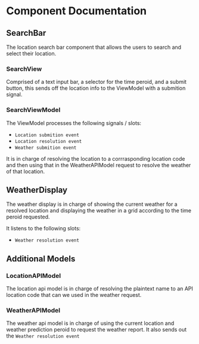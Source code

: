# Component Documentation

## SearchBar
The location search bar component that allows the users to search and select their location.
### SearchView
Comprised of a text input bar, a selector for the time peroid, and a submit button, this sends off the location info to the ViewModel with a submition signal.
### SearchViewModel
The ViewModel processes the following signals / slots:
- `Location submition event`
- `Location resolution event`
- `Weather submition event`

It is in charge of resolving the location to a corrrasponding location code and then using that in the WeatherAPIModel request to resolve the weather of that location.

## WeatherDisplay
The weather display is in charge of showing the current weather for a resolved location and displaying the weather in a grid according to the time peroid requested.

It listens to the following slots:
- `Weather resolution event`

## Additional Models
### LocationAPIModel
The location api model is in charge of resolving the plaintext name to an API location code that can we used in the weather request.
### WeatherAPIModel
The weather api model is in charge of using the current location and weather prediction peroid to request the weather report. It also sends out the `Weather resolution event`